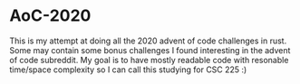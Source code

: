 # AoC-2020
This is my attempt at doing all the 2020 advent of code challenges in rust. Some may contain some bonus challenges I found interesting in the advent of code subreddit. My goal is to have mostly readable code with resonable time/space complexity so I can call this studying for CSC 225 :)
